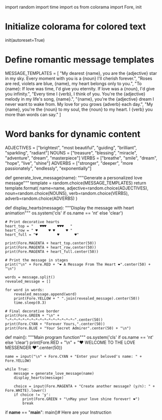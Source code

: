 import random
import time
import os
from colorama import Fore, init

# Initialize colorama for colored text
init(autoreset=True)

# Define romantic message templates
MESSAGE_TEMPLATES = [
    "My dearest {name}, you are the {adjective} star in my sky. Every moment with you is a {noun} I'll cherish forever.",
    "Roses are red, violets are blue, {name}, my heart belongs only to you.",
    "To {name}: If love was time, I'd give you eternity. If love was a {noun}, I'd give you infinity.",
    "Every time I {verb}, I think of you. You're the {adjective} melody in my life's song, {name}.",
    "{name}, you're the {adjective} dream I never want to wake from. My love for you grows {adverb} each day.",
    "My {name}, you're the {noun} to my soul, the {noun} to my heart. I {verb} you more than words can say."
]

# Word banks for dynamic content
ADJECTIVES = ["brightest", "most beautiful", "guiding", "brilliant", "sparkling", "radiant"]
NOUNS = ["treasure", "blessing", "miracle", "adventure", "dream", "masterpiece"]
VERBS = ["breathe", "smile", "dream", "hope", "live", "shine"]
ADVERBS = ["stronger", "deeper", "more passionately", "endlessly", "exponentially"]

def generate_love_message(name):
    """Generate a personalized love message"""
    template = random.choice(MESSAGE_TEMPLATES)
    return template.format(
        name=name,
        adjective=random.choice(ADJECTIVES),
        noun=random.choice(NOUNS),
        verb=random.choice(VERBS),
        adverb=random.choice(ADVERBS)
    )

def display_hearts(message):
    """Display the message with heart animation"""
    os.system('cls' if os.name == 'nt' else 'clear')
    
    # Print decorative hearts
    heart_top = "   ♥♥♥     ♥♥♥   "
    heart_row = " ♥     ♥ ♥     ♥ "
    heart_full = "♥         ♥       ♥"
    
    print(Fore.MAGENTA + heart_top.center(50))
    print(Fore.MAGENTA + heart_row.center(50))
    print(Fore.MAGENTA + heart_full.center(50))
    
    # Print the message in stages
    print("\n" + Fore.RED + "❤️ A Message From The Heart ❤️".center(50) + "\n")
    
    words = message.split()
    revealed_message = []
    
    for word in words:
        revealed_message.append(word)
        print(Fore.YELLOW + " ".join(revealed_message).center(50))
        time.sleep(0.3)
    
    # Final decorative border
    print(Fore.GREEN + "\n" + "~*~*~*~*~*~*~*~*~*~*~*~*~*~*~*~".center(50))
    print(Fore.CYAN + "Forever Yours,".center(50))
    print(Fore.BLUE + "Your Secret Admirer".center(50) + "\n")

def main():
    """Main program function"""
    os.system('cls' if os.name == 'nt' else 'clear')
    print(Fore.RED + "\n" + "❤️ WELCOME TO THE LOVE MESSENGER ❤️".center(50))
    
    name = input("\n" + Fore.CYAN + "Enter your beloved's name: " + Fore.YELLOW)
    
    while True:
        message = generate_love_message(name)
        display_hearts(message)
        
        choice = input(Fore.MAGENTA + "Create another message? (y/n): " + Fore.WHITE).lower()
        if choice != 'y':
            print(Fore.GREEN + "\nMay your love shine forever! ❤️")
            break

if __name__ == "__main__":
    main()# Here are your Instruction

